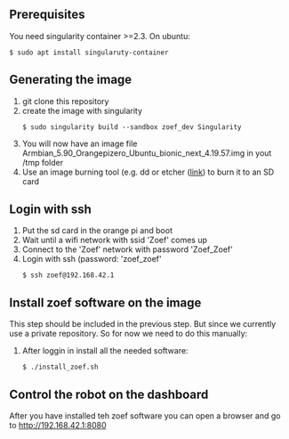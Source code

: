 ## Prerequisites

You need singularity container >=2.3. On ubuntu:
   ```
   $ sudo apt install singularuty-container
   ```

## Generating the image

1. git clone this repository
2. create the image with singularity
   ```
   $ sudo singularity build --sandbox zoef_dev Singularity 
   ```
3. You will now have an image file Armbian_5.90_Orangepizero_Ubuntu_bionic_next_4.19.57.img in yout /tmp folder
4. Use an image burning tool (e.g. dd or etcher ([link](https://www.balena.io/etcher/)) to burn it to an SD card

## Login with ssh

1. Put the sd card in the orange pi and boot
2. Wait until a wifi network with ssid 'Zoef' comes up
3. Connect to the 'Zoef' network with password 'Zoef_Zoef'
4. Login with ssh (password: 'zoef_zoef'
   ```
   $ ssh zoef@192.168.42.1
   ```

## Install zoef software on the image

This step should be included in the previous step. But since we currently use a private repository. So for now we need to do this manually:

1. After loggin in install all the needed software:
   ```
   $ ./install_zoef.sh 
   ```

## Control the robot on the dashboard

After you have installed teh zoef software you can open a browser and go to http://192.168.42.1:8080
